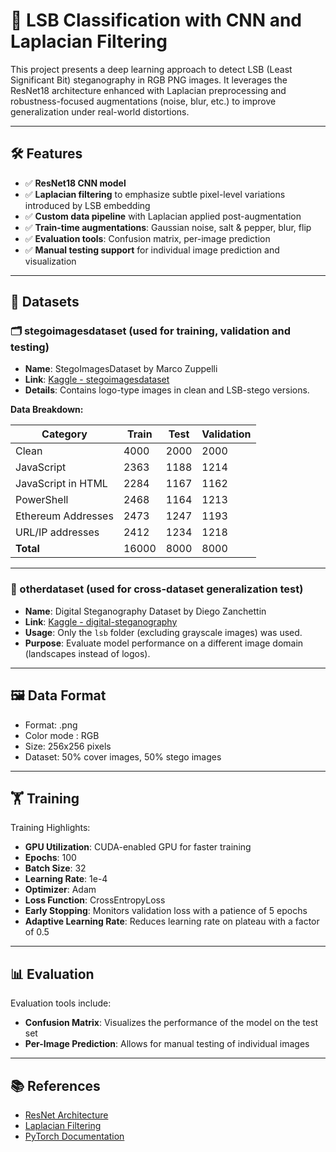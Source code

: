 # 🧠 LSB Classification with CNN and Laplacian Filtering

This project presents a deep learning approach to detect LSB (Least Significant Bit) steganography in RGB PNG images. It leverages the ResNet18 architecture enhanced with Laplacian preprocessing and robustness-focused augmentations (noise, blur, etc.) to improve generalization under real-world distortions.

---

## 🛠️ Features

- ✅ **ResNet18 CNN model**
- ✅ **Laplacian filtering** to emphasize subtle pixel-level variations introduced by LSB embedding
- ✅ **Custom data pipeline** with Laplacian applied post-augmentation
- ✅ **Train-time augmentations**: Gaussian noise, salt & pepper, blur, flip
- ✅ **Evaluation tools**: Confusion matrix, per-image prediction
- ✅ **Manual testing support** for individual image prediction and visualization

---

## 🧪 Datasets

### 🗂️ stegoimagesdataset (used for training, validation and testing)
- **Name**: StegoImagesDataset by Marco Zuppelli  
- **Link**: [Kaggle - stegoimagesdataset](https://www.kaggle.com/datasets/marcozuppelli/stegoimagesdataset)  
- **Details**: Contains logo-type images in clean and LSB-stego versions.

**Data Breakdown:**

| Category              | Train | Test | Validation |
|-----------------------|-------|------|------------|
| Clean                 | 4000  | 2000 | 2000       |
| JavaScript            | 2363  | 1188 | 1214       |
| JavaScript in HTML    | 2284  | 1167 | 1162       |
| PowerShell            | 2468  | 1164 | 1213       |
| Ethereum Addresses    | 2473  | 1247 | 1193       |
| URL/IP addresses      | 2412  | 1234 | 1218       |
| **Total**             | 16000 | 8000 | 8000       |

---

### 🌄 otherdataset (used for cross-dataset generalization test)
- **Name**: Digital Steganography Dataset by Diego Zanchettin  
- **Link**: [Kaggle - digital-steganography](https://www.kaggle.com/datasets/diegozanchett/digital-steganography)  
- **Usage**: Only the `lsb` folder (excluding grayscale images) was used.  
- **Purpose**: Evaluate model performance on a different image domain (landscapes instead of logos).

---

## 🖼️ Data Format

- Format: .png
- Color mode : RGB
- Size: 256x256 pixels
- Dataset: 50% cover images, 50% stego images

---

## 🏋️ Training

Training Highlights:
- **GPU Utilization**: CUDA-enabled GPU for faster training
- **Epochs**: 100
- **Batch Size**: 32
- **Learning Rate**: 1e-4
- **Optimizer**: Adam
- **Loss Function**: CrossEntropyLoss
- **Early Stopping**: Monitors validation loss with a patience of 5 epochs
- **Adaptive Learning Rate**: Reduces learning rate on plateau with a factor of 0.5

---

## 📊 Evaluation

Evaluation tools include:
- **Confusion Matrix**: Visualizes the performance of the model on the test set
- **Per-Image Prediction**: Allows for manual testing of individual images


--- 
## 📚 References

- [ResNet Architecture](https://pytorch.org/vision/main/models/generated/torchvision.models.resnet18.html)
- [Laplacian Filtering](https://docs.opencv.org/4.x/d5/db5/tutorial_laplace_operator.html)
- [PyTorch Documentation](https://pytorch.org/docs/stable/index.html)